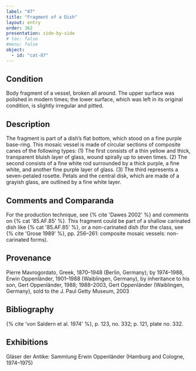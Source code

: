 ```yaml
---
label: "87"
title: "Fragment of a Dish"
layout: entry
order: 362
presentation: side-by-side
# toc: false
#menu: false 
object:
  - id: "cat-87"
---
```


## Condition

Body fragment of a vessel, broken all around. The upper surface was polished in modern times; the lower surface, which was left in its original condition, is slightly irregular and pitted.

## Description

The fragment is part of a dish’s flat bottom, which stood on a fine purple base-ring. This mosaic vessel is made of circular sections of composite canes of the following types: (1) The first consists of a thin yellow and thick, transparent bluish layer of glass, wound spirally up to seven times. (2) The second consists of a fine white rod surrounded by a thick purple, a fine white, and another fine purple layer of glass. (3) The third represents a seven-petaled rosette. Petals and the central disk, which are made of a grayish glass, are outlined by a fine white layer.

## Comments and Comparanda

For the production technique, see {% cite 'Dawes 2002' %} and comments on {% cat '85.AF.85' %}. This fragment could be part of a shallow carinated dish like {% cat '85.AF.85' %}, or a non-carinated dish (for the class, see {% cite 'Grose 1989' %}, pp. 256–261: composite mosaic vessels: non-carinated forms).

## Provenance

Pierre Mavrogordato, Greek, 1870–1948 (Berlin, Germany); by 1974–1988, Erwin Oppenländer, 1901–1988 (Waiblingen, Germany), by inheritance to his son, Gert Oppenländer, 1988; 1988–2003, Gert Oppenländer (Waiblingen, Germany), sold to the J. Paul Getty Museum, 2003

## Bibliography

{% cite 'von Saldern et al. 1974' %}, p. 123, no. 332; p. 121, plate no. 332.

## Exhibitions

Gläser der Antike: Sammlung Erwin Oppenländer (Hamburg and Cologne, 1974–1975)